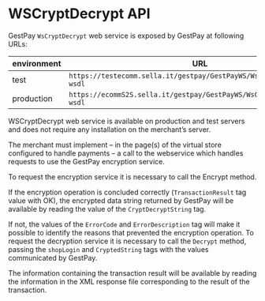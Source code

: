 # WSCryptDecrypt API

GestPay `WsCryptDecrypt` web service is exposed by GestPay at following URLs: 

| environment | URL | 
| ----------- | --- | 
| test | `https://testecomm.sella.it/gestpay/GestPayWS/WsCryptDecrypt.asmx?wsdl` |
| production | `https://ecommS2S.sella.it/gestpay/GestPayWS/WsCryptDecrypt.asmx?wsdl` |

WSCryptDecrypt web service is available on production and test servers and does not require any installation on the merchant’s server.

The merchant must implement – in the page(s) of the virtual store configured to handle payments – a call to the webservice which handles requests to use the GestPay encryption service.

To request the encryption service it is necessary to call the Encrypt method.

If the encryption operation is concluded correctly (`TransactionResult` tag value with OK), the encrypted data string returned by GestPay will be available by reading the value of the `CryptDecryptString` tag.

If not, the values of the `ErrorCode` and `ErrorDescription` tag will make it possible to identify the reasons that prevented the encryption operation. To request the decryption service it is necessary to call the `Decrypt` method, passing the `shopLogin` and `CryptedString` tags with the values communicated by GestPay.

The information containing the transaction result will be available by reading the information in the XML response file corresponding to the result of the transaction.
